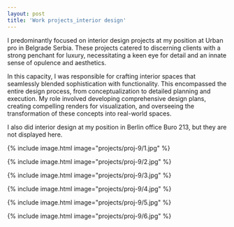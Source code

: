 ```yaml
---
layout: post
title: 'Work projects_interior design'
---
```


I predominantly focused on interior design projects at my position at Urban pro in Belgrade Serbia. These projects catered to discerning clients with a strong penchant for luxury, necessitating a keen eye for detail and an innate sense of opulence and aesthetics.

In this capacity, I was responsible for crafting interior spaces that seamlessly blended sophistication with functionality. This encompassed the entire design process, from conceptualization to detailed planning and execution. My role involved developing comprehensive design plans, creating compelling renders for visualization, and overseeing the transformation of these concepts into real-world spaces.

I also did interior design at my position in Berlin office Buro 213, but they are not displayed here.


{% include image.html image="projects/proj-9/1.jpg" %}

{% include image.html image="projects/proj-9/2.jpg" %}

{% include image.html image="projects/proj-9/3.jpg" %}

{% include image.html image="projects/proj-9/4.jpg" %}

{% include image.html image="projects/proj-9/5.jpg" %}

{% include image.html image="projects/proj-9/6.jpg" %}